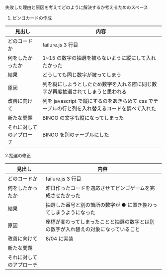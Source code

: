 失敗した理由と原因を考えてどのように解決するか考えるためのスペース

1. ビンゴカードの作成

| 見出し                   | 内容                                                                                            |
| ------------------------ | ----------------------------------------------------------------------------------------------- |
| どのコードか             | failure.js 3 行目                                                                               |
| 何をしたかったか         | 1~15 の数字の抽選を被らないように縦にして入れたかった                                           |
| 結果                     | どうしても同じ数字が被ってしまう                                                                |
| 原因                     | 列を縦にしようとしたため数字を入れる際に同じ数字が再度抽選されてしまうと思われる                |
| 改善に向けて             | 列を javascript で縦にするのをあきらめて css でテーブルの行と列を入れ替えるコードを調べて入れた |
| 新たな問題               | BINGO の文字も縦になってしまった                                                                |
| それに対してのアプローチ | BINGO を別のテーブルにした                                                                      |

2.抽選の修正

| 見出し                   | 内容                                                                               |
| ------------------------ | ---------------------------------------------------------------------------------- |
| どのコードか             | failure.js 3 行目                                                                  |
| 何をしたかったか         | 昨日作ったコードを適応させてビンゴゲームを完成させたかった                         |
| 結果                     | 抽選した番号と別の箇所の数字が ● に置き換わってしまうようになった                  |
| 原因                     | 座標が変わってしまったことと抽選の数字とは別の数字が入れ替えの対象になっていること |
| 改善に向けて             | 8/04 に実装                                                                        |
| 新たな問題               |                                                                                    |
| それに対してのアプローチ |                                                                                    |
